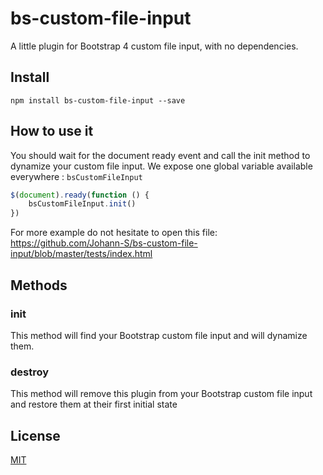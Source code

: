 # bs-custom-file-input

A little plugin for Bootstrap 4 custom file input, with no dependencies.

## Install

```shell
npm install bs-custom-file-input --save
```

## How to use it

You should wait for the document ready event and call the init method to dynamize your custom file input.
We expose one global variable available everywhere : `bsCustomFileInput`

```javascript
$(document).ready(function () {
	bsCustomFileInput.init()
})
```

For more example do not hesitate to open this file: https://github.com/Johann-S/bs-custom-file-input/blob/master/tests/index.html

## Methods

### init

This method will find your Bootstrap custom file input and will dynamize them.

### destroy

This method will remove this plugin from your Bootstrap custom file input and restore them at their first initial state

## License

[MIT](https://github.com/Johann-S/bs-custom-file-input/blob/master/LICENSE)
